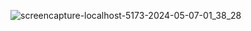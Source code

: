 ![screencapture-localhost-5173-2024-05-07-01_38_28](https://github.com/daniyelCodes/Foodie_Site_Client/assets/108250645/b64cfecc-9922-403d-a36f-a63588ecd6ca)
